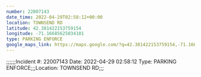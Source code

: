 ```yaml
---
number: 22007143
date_time: 2022-04-29T02:58:12+00:00
location: TOWNSEND RD
latitude: 42.381422153759154
longitude: -71.16685625034101
type: PARKING ENFORCE
google_maps_link: https://maps.google.com/?q=42.381422153759154,-71.16685625034101
---
```


;;;;;;Incident #: 22007143   Date: 2022-04-29 02:58:12   Type: PARKING ENFORCE;;;Location: TOWNSEND RD;;;

